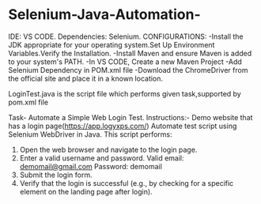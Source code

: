# Selenium-Java-Automation-
IDE: VS CODE. 
Dependencies: Selenium. 
CONFIGURATIONS:
-Install the JDK appropriate for your operating system.Set Up Environment Variables.Verify the Installation.
-Install Maven and ensure Maven is added to your system's PATH.
-In VS CODE, Create a new Maven Project
-Add Selenium Dependency in POM.xml file
-Download the ChromeDriver from the official site and place it in a known location.

LoginTest.java is the script file which performs given task,supported by pom.xml file

Task- Automate a Simple Web Login Test. 
Instructions:- Demo website that has a login page(https://app.logyxps.com/)
Automate test script using Selenium WebDriver in Java. This script performs:
 1. Open the web browser and navigate to the login page.
 2. Enter a valid username and password.
 Valid email: demomail@gmail.com
 Password: demomail
 3. Submit the login form.
 4. Verify that the login is successful (e.g., by checking for a specific element on the
 landing page after login).

